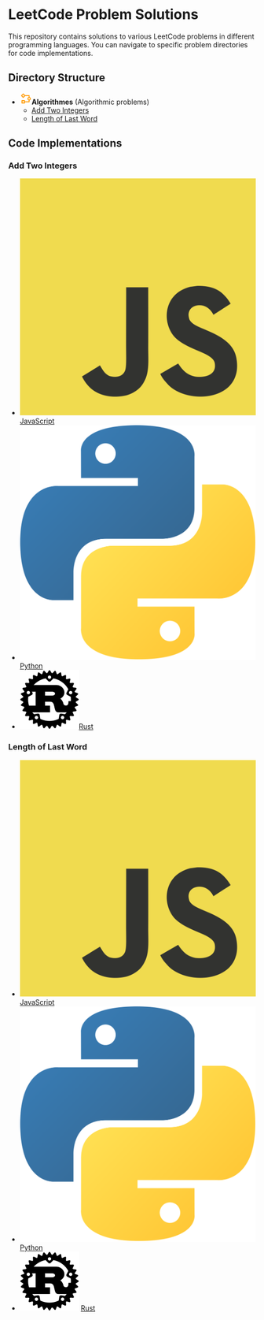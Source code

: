 # LeetCode Problem Solutions

This repository contains solutions to various LeetCode problems in different programming languages. You can navigate to specific problem directories for code implementations.

## Directory Structure

- ![Algorithmes Icon](./icons/algo.svg)**Algorithmes** (Algorithmic problems)
  - [Add Two Integers](./src/algorithmes/Add%20Two%20Integers)
  - [Length of Last Word](./src/algorithmes/Length%20of%20Last%20Word)

## Code Implementations

### Add Two Integers
-  ![JavaScript Icon](./icons/javascript.svg) [JavaScript](./src/algorithmes/Add%20Two%20Integers/src.js)
-  ![Python Icon](./icons/python.svg)[Python](./src/algorithmes/Add%20Two%20Integers/src.py)
-  ![Rust Icon](./icons/Rust.png)[Rust](./src/algorithmes/Add%20Two%20Integers/src.rs)

### Length of Last Word
- ![JavaScript Icon](./icons/javascript.svg) [JavaScript](./src/algorithmes/Length%20of%20Last%20Word/src.js)
- ![Python Icon](./icons/python.svg) [Python](./src/algorithmes/Length%20of%20Last%20Word/src.py)
- ![Rust Icon](./icons/Rust.png) [Rust](./src/algorithmes/Length%20of%20Last%20Word/src.rs)
